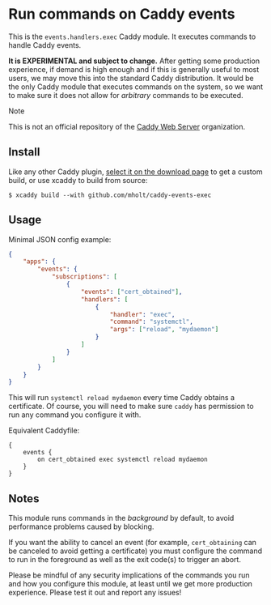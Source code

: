 Run commands on Caddy events
============================

This is the `events.handlers.exec` Caddy module. It executes commands to handle Caddy events.

**It is EXPERIMENTAL and subject to change.** After getting some production experience, if demand is high enough and if this is generally useful to most users, we may move this into the standard Caddy distribution. It would be the only Caddy module that executes commands on the system, so we want to make sure it does not allow for _arbitrary_ commands to be executed.

> [!NOTE]
> This is not an official repository of the [Caddy Web Server](https://github.com/caddyserver) organization.

## Install

Like any other Caddy plugin, [select it on the download page](https://caddyserver.com/download) to get a custom build, or use xcaddy to build from source:

```
$ xcaddy build --with github.com/mholt/caddy-events-exec
```

## Usage

Minimal JSON config example:

```json
{
	"apps": {
		"events": {
			"subscriptions": [
				{
					"events": ["cert_obtained"],
					"handlers": [
						{
							"handler": "exec",
							"command": "systemctl",
							"args": ["reload", "mydaemon"]
						}
					]
				}
			]
		}
	}
}
```

This will run `systemctl reload mydaemon` every time Caddy obtains a certificate. Of course, you will need to make sure `caddy` has permission to run any command you configure it with.

Equivalent Caddyfile:

```
{
	events {
		on cert_obtained exec systemctl reload mydaemon
	}
}
```

## Notes

This module runs commands in the _background_ by default, to avoid performance problems caused by blocking.

If you want the ability to cancel an event (for example, `cert_obtaining` can be canceled to avoid getting a certificate) you must configure the command to run in the foreground as well as the exit code(s) to trigger an abort.

Please be mindful of any security implications of the commands you run and how you configure this module, at least until we get more production experience. Please test it out and report any issues!
